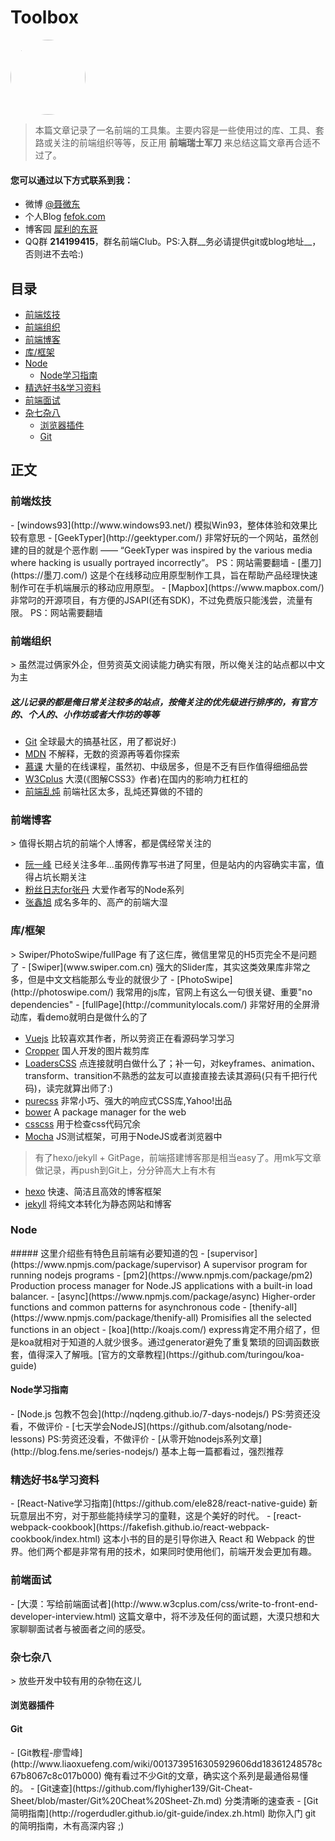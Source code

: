 # Toolbox

<img src="http://www.fefork.com/images/me.jpg" width="120" height="120" style="border-radius: 60px;" />

> 本篇文章记录了一名前端的工具集。主要内容是一些使用过的库、工具、套路或关注的前端组织等等，反正用 **前端瑞士军刀** 来总结这篇文章再合适不过了。

#### 您可以通过以下方式联系到我：
- 微博 [@聂微东](http://weibo.com/darrencode "Darren 聂微东")
- 个人Blog [fefok.com](http://www.fefork.com/ "一枚Web技术领域的手艺人")
- 博客园 [犀利的东哥](http://www.cnblogs.com/Darren_code/ "关注前端技术")
- QQ群 **214199415**，群名前端Club。PS:入群__务必请提供git或blog地址__，否则进不去哈:)

## 目录
- [前端炫技](#101)
- [前端组织](#201)
- [前端博客](801)
- [库/框架](#301)
- [Node](#401)
  - [Node学习指南](#402)
- [精选好书&学习资料](#501)
- [前端面试](#601)
- [杂七杂八](#701)
  - [浏览器插件](#702)
  - [Git](#703)

## 正文

<h3 id="101">前端炫技</h3>
- [windows93](http://www.windows93.net/) 模拟Win93，整体体验和效果比较有意思
- [GeekTyper](http://geektyper.com/) 非常好玩的一个网站，虽然创建的目的就是个恶作剧 —— “GeekTyper was inspired by the various media where hacking is usually portrayed incorrectly”。 PS：网站需要翻墙
- [墨刀](https://墨刀.com/) 这是个在线移动应用原型制作工具，旨在帮助产品经理快速制作可在手机端展示的移动应用原型。
- [Mapbox](https://www.mapbox.com/) 非常叼的开源项目，有方便的JSAPI(还有SDK)，不过免费版只能浅尝，流量有限。 PS：网站需要翻墙

<h3 id="201">前端组织</h3>
> 虽然混过俩家外企，但劳资英文阅读能力确实有限，所以俺关注的站点都以中文为主

##### 这儿记录的都是俺日常关注较多的站点，按俺关注的优先级进行排序的，有官方的、个人的、小作坊或者大作坊的等等

- [Git](https://github.com) 全球最大的搞基社区，用了都说好:)
- [MDN](https://developer.mozilla.org/zh-CN/) 不解释，无数的资源再等着你探索
- [慕课](http://www.imooc.com/) 大量的在线课程，虽然初、中级居多，但是不乏有巨作值得细细品尝
- [W3Cplus](http://www.w3cplus.com/) 大漠(《图解CSS3》作者)在国内的影响力杠杠的
- [前端乱炖](www.html-js.com) 前端社区太多，乱炖还算做的不错的

<h3 id="801">前端博客</h3>
> 值得长期占坑的前端个人博客，都是偶经常关注的

- [阮一峰](http://javascript.ruanyifeng.com/) 已经关注多年...虽网传靠写书进了阿里，但是站内的内容确实丰富，值得占坑长期关注
- [粉丝日志for张丹](http://blog.fens.me/) 大爱作者写的Node系列
- [张鑫旭](www.zhangxinxu.com/wordpress/) 成名多年的、高产的前端大湿

<h3 id="301">库/框架</h3>
> Swiper/PhotoSwipe/fullPage 有了这仨库，微信里常见的H5页完全不是问题了
- [Swiper](www.swiper.com.cn) 强大的Slider库，其实这类效果库非常之多，但是中文文档能那么专业的就很少了
- [PhotoSwipe](http://photoswipe.com/) 我常用的js库，官网上有这么一句很关键、重要"no dependencies"
- [fullPage](http://communitylocals.com/) 非常好用的全屏滑动库，看demo就明白是做什么的了

- [Vuejs](http://cn.vuejs.org) 比较喜欢其作者，所以劳资正在看源码学习学习
- [Cropper](http://fengyuanchen.github.io/cropper/) 国人开发的图片裁剪库
- [LoadersCSS](https://connoratherton.com/loaders) 点连接就明白做什么了；补一句，对keyframes、animation、transform、transition不熟悉的盆友可以直接直接去读其源码(只有千把行代码)，读完就算出师了:)
- [purecss](http://purecss.io/) 非常小巧、强大的响应式CSS库,Yahoo!出品
- [bower](http://bower.io/) A package manager for the web
- [csscss](https://github.com/zmoazeni/csscss) 用于检查css代码冗余
- [Mocha](https://github.com/mochajs/mocha) JS测试框架，可用于NodeJS或者浏览器中

> 有了hexo/jekyll + GitPage，前端搭建博客那是相当easy了。用mk写文章做记录，再push到Git上，分分钟高大上有木有
- [hexo](https://hexo.io/zh-cn/) 快速、简洁且高效的博客框架
- [jekyll](http://jekyll.bootcss.com/) 将纯文本转化为静态网站和博客

<h3 id="401">Node</h3>
##### 这里介绍些有特色且前端有必要知道的包
- [supervisor](https://www.npmjs.com/package/supervisor) A supervisor program for running nodejs programs
- [pm2](https://www.npmjs.com/package/pm2) Production process manager for Node.JS applications with a built-in load balancer.
- [async](https://www.npmjs.com/package/async) Higher-order functions and common patterns for asynchronous code
- [thenify-all](https://www.npmjs.com/package/thenify-all) Promisifies all the selected functions in an object
- [koa](http://koajs.com/) express肯定不用介绍了，但是koa就相对于知道的人就少很多。通过generator避免了重复繁琐的回调函数嵌套，值得深入了解哦。[官方的文章教程](https://github.com/turingou/koa-guide)

<h4 id="402">Node学习指南</h4>
- [Node.js 包教不包会](http://nqdeng.github.io/7-days-nodejs/) PS:劳资还没看，不做评价
- [七天学会NodeJS](https://github.com/alsotang/node-lessons) PS:劳资还没看，不做评价
- [从零开始nodejs系列文章](http://blog.fens.me/series-nodejs/) 基本上每一篇都看过，强烈推荐

<h3 id="501">精选好书&学习资料</h3>
- [React-Native学习指南](https://github.com/ele828/react-native-guide) 新玩意层出不穷，对于那些能持续学习的童鞋，这是个美好的时代。
- [react-webpack-cookbook](https://fakefish.github.io/react-webpack-cookbook/index.html) 这本小书的目的是引导你进入 React 和 Webpack 的世界。他们两个都是非常有用的技术，如果同时使用他们，前端开发会更加有趣。

<h3>前端面试</h3>
- [大漠：写给前端面试者](http://www.w3cplus.com/css/write-to-front-end-developer-interview.html) 这篇文章中，将不涉及任何的面试题，大漠只想和大家聊聊面试者与被面者之间的感受。

<h3 id="701">杂七杂八</h3>
> 放些开发中较有用的杂物在这儿

<h4 id="702">浏览器插件</h4>


<h4 id="703">Git</h4>
- [Git教程-廖雪峰](http://www.liaoxuefeng.com/wiki/0013739516305929606dd18361248578c67b8067c8c017b000) 俺有看过不少Git的文章，确实这个系列是最通俗易懂的。
- [Git速查](https://github.com/flyhigher139/Git-Cheat-Sheet/blob/master/Git%20Cheat%20Sheet-Zh.md) 分类清晰的速查表
- [Git简明指南](http://rogerdudler.github.io/git-guide/index.zh.html) 助你入门 git 的简明指南，木有高深内容 ;)
